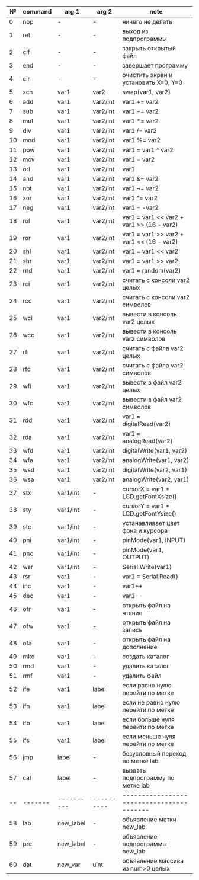 ﻿| №  | command | arg 1      | arg 2      | note                                     |
| ---| ------- | ---------- | ---------- | -----------------------------------------|
| 0  | nop     | -          | -          | ничего не делать                         |
| 1  | ret     | -          | -          | выход из подпрограммы                    |
| 2  | clf     | -          | -          | закрыть открытый файл                    |
| 3  | end     | -          | -          | завершает программу                      |
| 4  | clr     | -          | -          | очистить экран и установить X=0, Y=0     |
| 5  | xch     | var1       | var2       | swap(var1, var2)                         |
| 6  | add     | var1       | var2/int   | var1 += var2                             |
| 7  | sub     | var1       | var2/int   | var1 -= var2                             |
| 8  | mul     | var1       | var2/int   | var1 *= var2                             |
| 9  | div     | var1       | var2/int   | var1 /= var2                             |
| 10 | mod     | var1       | var2/int   | var1 %= var2                             |
| 11 | pow     | var1       | var2/int   | var1 = var1 ^ var2                       |
| 12 | mov     | var1       | var2/int   | var1 = var2                              |
| 13 | orl     | var1       | var2/int   | var1 |= var2                             |
| 14 | and     | var1       | var2/int   | var1 &= var2                             |
| 15 | not     | var1       | var2/int   | var1 ~= var2                             |
| 16 | xor     | var1       | var2/int   | var1 ^= var2                             |
| 17 | neg     | var1       | var2/int   | var1 = -var2                             |
| 18 | rol     | var1       | var2/int   | var1 = var1 << var2 + var1 >> (16 - var2)|
| 19 | ror     | var1       | var2/int   | var1 = var1 >> var2 + var1 << (16 - var2)|
| 20 | shl     | var1       | var2/int   | var1 = var1 << var2                      |
| 21 | shr     | var1       | var2/int   | var1 = var1 >> var2                      |
| 22 | rnd     | var1       | var2/int   | var1 = random(var2)                      |
| 23 | rci     | var1       | var2/int   | считать с консоли var2 целых             |
| 24 | rcc     | var1       | var2/int   | считать с консоли var2 символов          |
| 25 | wci     | var1       | var2/int   | вывести в консоль var2 целых             |
| 26 | wcc     | var1       | var2/int   | вывести в консоль var2 символов          |
| 27 | rfi     | var1       | var2/int   | считать с файла var2 целых               |
| 28 | rfc     | var1       | var2/int   | считать с файла var2 символов            |
| 29 | wfi     | var1       | var2/int   | вывести в файл var2 целых                |
| 30 | wfc     | var1       | var2/int   | вывести в файл var2 символов             |
| 31 | rdd     | var1       | var2/int   | var1 = digitalRead(var2)                 |
| 32 | rda     | var1       | var2/int   | var1 = analogRead(var2)                  |
| 33 | wfd     | var1       | var2/int   | digitalWrite(var1, var2)                 |
| 34 | wfa     | var1       | var2/int   | analogWrite(var1, var2)                  |
| 35 | wsd     | var1       | var2/int   | digitalWrite(var2, var1)                 |
| 36 | wsa     | var1       | var2/int   | analogWrite(var2, var1)                  |
| 37 | stx     | var1/int   | -          | cursorX = var1 * LCD.getFontXsize()      |
| 38 | sty     | var1/int   | -          | cursorY = var1 * LCD.getFontYsize()      |
| 39 | stc     | var1/int   | -          | устанавливает цвет фона и курсора        |
| 40 | pni     | var1/int   | -          | pinMode(var1, INPUT)                     |
| 41 | pno     | var1/int   | -          | pinMode(var1, OUTPUT)                    |
| 42 | wsr     | var1/int   | -          | Serial.Write(var1)                       |
| 43 | rsr     | var1       | -          | var1 = Serial.Read()                     |
| 44 | inc     | var1       | -          | var1++                                   |
| 45 | dec     | var1       | -          | var1--                                   |
| 46 | ofr     | var1       | -          | открыть файл на чтение                   |
| 47 | ofw     | var1       | -          | открыть файл на запись                   |
| 48 | ofa     | var1       | -          | открыть файл на дополнение               |
| 49 | mkd     | var1       | -          | создать каталог                          |
| 50 | rmd     | var1       | -          | удалить каталог                          |
| 51 | rmf     | var1       | -          | удалить файл                             |
| 52 | ife     | var1       | label      | если равно нулю перейти по метке         |
| 53 | ifn     | var1       | label      | если не равно нулю перейти по метке      |
| 54 | ifb     | var1       | label      | если больше нуля перейти по метке        |
| 55 | ifs     | var1       | label      | если меньше нуля перейти по метке        |
| 56 | jmp     | label      | -          | безусловный переход по метке lab         |
| 57 | cal     | label      | -          | вызвать подпрограмму по метке lab        |
| -- | ------- | ---------- | ---------- | -----------------------------------------|
| 58 | lab     | new_label  | -          | объявление метки new_lab                 |
| 59 | prс     | new_label  | -          | объявление подпрограммы new_lab          |
| 60 | dat     | new_var    | uint       | объявление массива из num>0 целых        |
